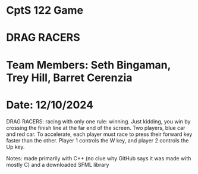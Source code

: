 # CptS 122 Game
# DRAG RACERS
# Team Members: Seth Bingaman, Trey Hill, Barret Cerenzia
# Date: 12/10/2024

DRAG RACERS: racing with only one rule: winning.
Just kidding, you win by crossing the finish line at the far
end of the screen. Two players, blue car and red car. 
To accelerate, each player must race to
press their forward key faster than the other. Player 1 controls the W key,
and player 2 controls the Up key.

Notes: made primarily with C++ (no clue why GitHub says it was made with mostly C)
and a downloaded SFML library
